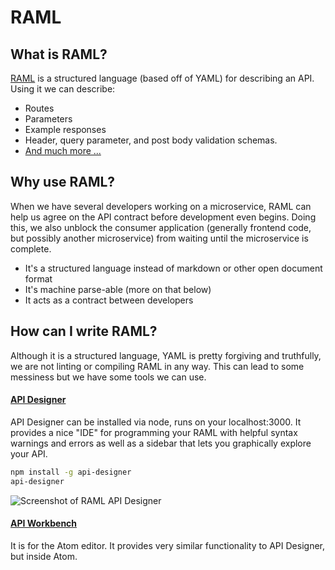 # RAML
## What is RAML?
[RAML](http://raml.org/) is a structured language (based off of YAML) for describing an API.  Using it we can describe:

- Routes
- Parameters
- Example responses
- Header, query parameter, and post body validation schemas.
- [And much more ...](https://github.com/raml-org/raml-spec/blob/master/versions/raml-08/raml-08.md)

## Why use RAML?

When we have several developers working on a microservice, RAML can help us agree on the API contract before development even begins. Doing this, we also unblock the consumer application (generally frontend code, but possibly another microservice) from waiting until the microservice is complete.

- It's a structured language instead of markdown or other open document format
- It's machine parse-able (more on that below)
- It acts as a contract between developers

## How can I write RAML?

Although it is a structured language, YAML is pretty forgiving and truthfully, we are not linting or compiling RAML in any way. This can lead to some messiness but we have some tools we can use.

#### [API Designer](https://github.com/mulesoft/api-designer)
API Designer can be installed via node, runs on your localhost:3000. It provides a nice "IDE" for programming your RAML with helpful syntax warnings and errors as well as a sidebar that lets you graphically explore your API.

```bash
npm install -g api-designer
api-designer
```

![Screenshot of RAML API Designer](https://c1.staticflickr.com/9/8762/28685564721_b6e60eb7f0_c.jpg)

#### [API Workbench](http://apiworkbench.com/docs/)
It is for the Atom editor. It provides very similar functionality to API Designer, but inside Atom.
